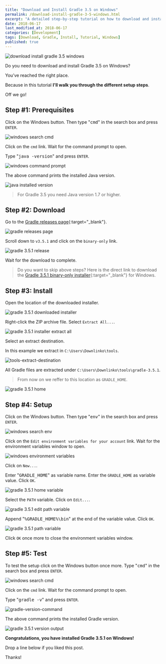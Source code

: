 ```yaml
---
title: "Download and Install Gradle 3.5 on Windows"
permalink: /download-install-gradle-3-5-windows.html
excerpt: "A detailed step-by-step tutorial on how to download and install Gradle 3.5 on Windows."
date: 2018-06-17
last_modified_at: 2018-06-17
categories: [Development]
tags: [Download, Gradle, Install, Tutorial, Windows]
published: true
---
```


<img src="{{ site.url }}/assets/images/posts/development/gradle/download-install-gradle-3-5-windows.png" alt="download install gradle 3.5 windows" class="align-right title-image">

Do you need to download and install Gradle 3.5 on Windows?

You’ve reached the right place.

Because in this tutorial **I'll walk you through the different setup steps**.

Off we go!

## Step #1: Prerequisites

Click on the Windows button. Then type "<kbd>cmd</kbd>" in the search box and press `ENTER`.

<img src="{{ site.url }}/assets/images/posts/development/windows-search-cmd.jpg" alt="windows search cmd">

Click on the `cmd` link. Wait for the command prompt to open.

Type "<kbd>java -version</kbd>" and press `ENTER`.

<img src="{{ site.url }}/assets/images/posts/development/windows-command-prompt.jpg" alt="windows command prompt">

The above command prints the installed Java version.

<img src="{{ site.url }}/assets/images/posts/development/java-installed-version.jpg" alt="java installed version">

> For Gradle 3.5 you need Java version 1.7 or higher.

## Step #2: Download

Go to the [Gradle releases page](https://gradle.org/releases/){:target="_blank"}.

<img src="{{ site.url }}/assets/images/posts/development/gradle/gradle-releases-page.jpg" alt="gradle releases page">

Scroll down to `v3.5.1` and click on the `binary-only` link.

<img src="{{ site.url }}/assets/images/posts/development/gradle/gradle-3-5-1-release.jpg" alt="gradle 3.5.1 release">

Wait for the download to complete.

> Do you want to skip above steps? Here is the direct link to download the [Gradle 3.5.1 binary-only installer](https://gradle.org/next-steps/?version=3.5.1&format=bin){:target="_blank"} for Windows.

## Step #3: Install

Open the location of the downloaded installer.

<img src="{{ site.url }}/assets/images/posts/development/gradle/gradle-3-5-1-downloaded-installer.jpg" alt="gradle 3.5.1 downloaded installer">

Right-click the ZIP archive file. Select `Extract All...`.

<img src="{{ site.url }}/assets/images/posts/development/gradle/gradle-3-5-1-installer-extract-all.jpg" alt="gradle 3.5.1 installer extract all">

Select an extract destination.

In this example we extract in `C:\Users\Downlinko\tools`.

<img src="{{ site.url }}/assets/images/posts/development/tools-extract-destination.jpg" alt="tools-extract-destination">

All Gradle files are extracted under `C:\Users\Downlinko\tools\gradle-3.5.1`.

> From now on we reffer to this location as `GRADLE_HOME`.

<img src="{{ site.url }}/assets/images/posts/development/gradle/gradle-3-5-1-home.jpg" alt="gradle 3.5.1 home">

## Step #4: Setup

Click on the Windows button. Then type "<kbd>env</kbd>" in the search box and press `ENTER`.

<img src="{{ site.url }}/assets/images/posts/development/windows-search-env.jpg" alt="windows search env">

Click on the `Edit environment variables for your account` link. Wait for the environment variables window to open.

<img src="{{ site.url }}/assets/images/posts/development/windows-environment-variables.jpg" alt="windows environment variables">

Click on `New...`.

Enter "<kbd>GRADLE_HOME</kbd>" as variable name. Enter the `GRADLE_HOME` as variable value. Click `OK`.

<img src="{{ site.url }}/assets/images/posts/development/gradle/gradle-3-5-1-home-variable.jpg" alt="gradle 3.5.1 home variable">

Select the `PATH` variable. Click on `Edit...`.

<img src="{{ site.url }}/assets/images/posts/development/gradle/gradle-3-5-1-edit-path-variable.jpg" alt="gradle 3.5.1 edit path variable">

Append "<kbd>%GRADLE_HOME%\bin</kbd>" at the end of the variable value. Click `OK`.

<img src="{{ site.url }}/assets/images/posts/development/gradle/gradle-3-5-1-path-variable.jpg" alt="gradle 3.5.1 path variable">

Click `OK` once more to close the environment variables window.

## Step #5: Test

To test the setup click on the Windows button once more. Type "<kbd>cmd</kbd>" in the search box and press `ENTER`.

<img src="{{ site.url }}/assets/images/posts/development/windows-search-cmd.jpg" alt="windows search cmd">

Click on the `cmd` link. Wait for the command prompt to open.

Type "<kbd>gradle -v</kbd>" and press `ENTER`.

<img src="{{ site.url }}/assets/images/posts/development/gradle/gradle-version-command.jpg" alt="gradle-version-command">

The above command prints the installed Gradle version.

<img src="{{ site.url }}/assets/images/posts/development/gradle/gradle-3-5-1-version-output.jpg" alt="gradle 3.5.1 version output">

**Congratulations, you have installed Gradle 3.5.1 on Windows!**

Drop a line below if you liked this post.

Thanks!

